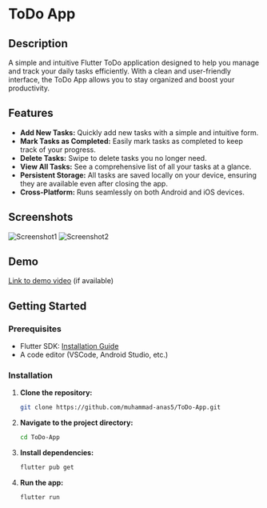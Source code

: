 # ToDo App

## Description
A simple and intuitive Flutter ToDo application designed to help you manage and track your daily tasks efficiently. With a clean and user-friendly interface, the ToDo App allows you to stay organized and boost your productivity.

## Features
- **Add New Tasks:** Quickly add new tasks with a simple and intuitive form.
- **Mark Tasks as Completed:** Easily mark tasks as completed to keep track of your progress.
- **Delete Tasks:** Swipe to delete tasks you no longer need.
- **View All Tasks:** See a comprehensive list of all your tasks at a glance.
- **Persistent Storage:** All tasks are saved locally on your device, ensuring they are available even after closing the app.
- **Cross-Platform:** Runs seamlessly on both Android and iOS devices.

## Screenshots
![Screenshot1](link_to_screenshot1) 
![Screenshot2](link_to_screenshot2)

## Demo
[Link to demo video](link_to_demo_video) (if available)

## Getting Started

### Prerequisites
- Flutter SDK: [Installation Guide](https://flutter.dev/docs/get-started/install)
- A code editor (VSCode, Android Studio, etc.)

### Installation
1. **Clone the repository:**
    ```bash
    git clone https://github.com/muhammad-anas5/ToDo-App.git
    ```

2. **Navigate to the project directory:**
    ```bash
    cd ToDo-App
    ```

3. **Install dependencies:**
    ```bash
    flutter pub get
    ```

4. **Run the app:**
    ```bash
    flutter run
    ```


